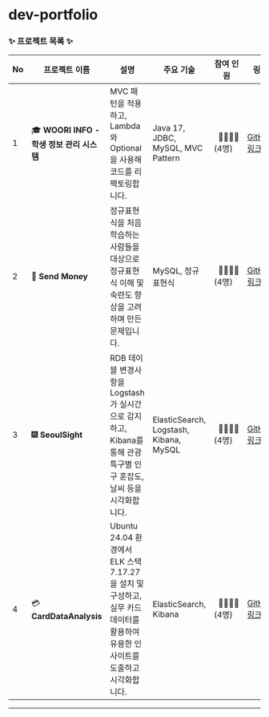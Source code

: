 # dev-portfolio

### ✨ 프로젝트 목록 ✨

| No | 프로젝트 이름 | 설명 | 주요 기술 | 참여 인원 | 링크 | 날짜 |
|----|---------------|------|-----------|----------|------|------|
| 1  | 🎓 **WOORI INFO - 학생 정보 관리 시스템** | MVC 패턴을 적용하고, Lambda와 Optional을 사용해 코드를 리팩토링합니다. | Java 17, JDBC, MySQL, MVC Pattern | &nbsp;&nbsp;👨‍👨‍👧‍👧<br>(4명)| [GitHub 링크](https://github.com/letsgojh0810/WooriInfo) | 2025-01-13 |
| 2  | 💸 **Send Money** | 정규표현식을 처음 학습하는 사람들을 대상으로 정규표현식 이해 및 숙련도 향상을 고려하며 만든 문제입니다. | MySQL, 정규표현식 | &nbsp;&nbsp;👨‍👨‍👧‍👧 <br>(4명) | [GitHub 링크](https://github.com/UnoYoon/Send_Money) | 2025-01-16 |
| 3  | 🎆 **SeoulSight** | RDB 테이블 변경사항을 Logstash가 실시간으로 감지하고, Kibana를 통해 관광특구별 인구 혼잡도, 날씨 등을 시각화합니다. | ElasticSearch, Logstash, Kibana, MySQL | &nbsp;&nbsp;👨‍👨‍👧‍👧 <br>(4명)| [GitHub 링크](https://github.com/letmeloveyou82/SeoulSight) | 2025-01-21 |
| 4  | 💳 **CardDataAnalysis** | Ubuntu 24.04 환경에서 ELK 스택 7.17.27을 설치 및 구성하고, 실무 카드 데이터를 활용하여 유용한 인사이트를 도출하고 시각화합니다. | ElasticSearch, Kibana | &nbsp;&nbsp;👨‍👨‍👧‍👧 <br>(4명)| [GitHub 링크](https://github.com/letmeloveyou82/CardDataAnalysis) | 2025-01-24 |
---
